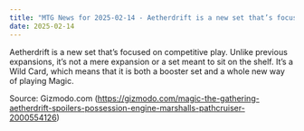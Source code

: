 ```yaml
---
title: "MTG News for 2025-02-14 - Aetherdrift is a new set that’s focused on competi..."
date: 2025-02-14
---
```


Aetherdrift is a new set that’s focused on competitive play. Unlike previous expansions, it’s not a mere expansion or a set meant to sit on the shelf. It’s a Wild Card, which means that it is both a booster set and a whole new way of playing Magic.

Source: Gizmodo.com (https://gizmodo.com/magic-the-gathering-aetherdrift-spoilers-possession-engine-marshalls-pathcruiser-2000554126)
